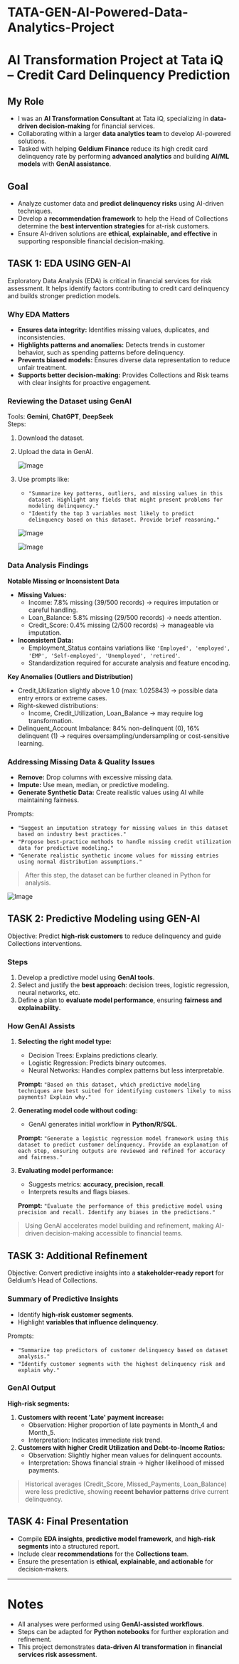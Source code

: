 # TATA-GEN-AI-Powered-Data-Analytics-Project

# AI Transformation Project at Tata iQ – Credit Card Delinquency Prediction

## My Role
- I was an **AI Transformation Consultant** at Tata iQ, specializing in **data-driven decision-making** for financial services.
- Collaborating within a larger **data analytics team** to develop AI-powered solutions.
- Tasked with helping **Geldium Finance** reduce its high credit card delinquency rate by performing **advanced analytics** and building **AI/ML models** with **GenAI assistance**.


## Goal
- Analyze customer data and **predict delinquency risks** using AI-driven techniques.
- Develop a **recommendation framework** to help the Head of Collections determine the **best intervention strategies** for at-risk customers.
- Ensure AI-driven solutions are **ethical, explainable, and effective** in supporting responsible financial decision-making.
  

## TASK 1: EDA USING GEN-AI
Exploratory Data Analysis (EDA) is critical in financial services for risk assessment. It helps identify factors contributing to credit card delinquency and builds stronger prediction models.

### Why EDA Matters
- **Ensures data integrity:** Identifies missing values, duplicates, and inconsistencies.
- **Highlights patterns and anomalies:** Detects trends in customer behavior, such as spending patterns before delinquency.
- **Prevents biased models:** Ensures diverse data representation to reduce unfair treatment.
- **Supports better decision-making:** Provides Collections and Risk teams with clear insights for proactive engagement.

### Reviewing the Dataset using GenAI
Tools: **Gemini**, **ChatGPT**, **DeepSeek**  
Steps:
1. Download the dataset.
2. Upload the data in GenAI.

   ![Image](images/pic1.png)
   
3. Use prompts like:
   - `"Summarize key patterns, outliers, and missing values in this dataset. Highlight any fields that might present problems for modeling delinquency."`
   - `"Identify the top 3 variables most likely to predict delinquency based on this dataset. Provide brief reasoning."`
     
   ![Image](images/pic2.png)

   ![Image](images/pic3.png)

### Data Analysis Findings
**Notable Missing or Inconsistent Data**
- **Missing Values:**
  - Income: 7.8% missing (39/500 records) → requires imputation or careful handling.
  - Loan_Balance: 5.8% missing (29/500 records) → needs attention.
  - Credit_Score: 0.4% missing (2/500 records) → manageable via imputation.
- **Inconsistent Data:**
  - Employment_Status contains variations like `'Employed', 'employed', 'EMP', 'Self-employed', 'Unemployed', 'retired'`.
  - Standardization required for accurate analysis and feature encoding.

**Key Anomalies (Outliers and Distribution)**
- Credit_Utilization slightly above 1.0 (max: 1.025843) → possible data entry errors or extreme cases.
- Right-skewed distributions:
  - Income, Credit_Utilization, Loan_Balance → may require log transformation.
- Delinquent_Account Imbalance: 84% non-delinquent (0), 16% delinquent (1) → requires oversampling/undersampling or cost-sensitive learning.

### Addressing Missing Data & Quality Issues
- **Remove:** Drop columns with excessive missing data.
- **Impute:** Use mean, median, or predictive modeling.
- **Generate Synthetic Data:** Create realistic values using AI while maintaining fairness.

Prompts:
- `"Suggest an imputation strategy for missing values in this dataset based on industry best practices."`
- `"Propose best-practice methods to handle missing credit utilization data for predictive modeling."`
- `"Generate realistic synthetic income values for missing entries using normal distribution assumptions."`

> After this step, the dataset can be further cleaned in Python for analysis.

 ![Image](images/pic4.png)


## TASK 2: Predictive Modeling using GEN-AI
Objective: Predict **high-risk customers** to reduce delinquency and guide Collections interventions.

### Steps
1. Develop a predictive model using **GenAI tools**.
2. Select and justify the **best approach**: decision trees, logistic regression, neural networks, etc.
3. Define a plan to **evaluate model performance**, ensuring **fairness and explainability**.

### How GenAI Assists
1. **Selecting the right model type:**
   - Decision Trees: Explains predictions clearly.
   - Logistic Regression: Predicts binary outcomes.
   - Neural Networks: Handles complex patterns but less interpretable.

   **Prompt:** `"Based on this dataset, which predictive modeling techniques are best suited for identifying customers likely to miss payments? Explain why."`

2. **Generating model code without coding:**
   - GenAI generates initial workflow in **Python/R/SQL**.

   **Prompt:** `"Generate a logistic regression model framework using this dataset to predict customer delinquency. Provide an explanation of each step, ensuring outputs are reviewed and refined for accuracy and fairness."`

3. **Evaluating model performance:**
   - Suggests metrics: **accuracy, precision, recall**.
   - Interprets results and flags biases.
   
   **Prompt:** `"Evaluate the performance of this predictive model using precision and recall. Identify any biases in the predictions."`

> Using GenAI accelerates model building and refinement, making AI-driven decision-making accessible to financial teams.


## TASK 3: Additional Refinement
Objective: Convert predictive insights into a **stakeholder-ready report** for Geldium’s Head of Collections.

### Summary of Predictive Insights
- Identify **high-risk customer segments**.
- Highlight **variables that influence delinquency**.

Prompts:
- `"Summarize top predictors of customer delinquency based on dataset analysis."`
- `"Identify customer segments with the highest delinquency risk and explain why."`

### GenAI Output
**High-risk segments:**
1. **Customers with recent 'Late' payment increase:**
   - Observation: Higher proportion of late payments in Month_4 and Month_5.
   - Interpretation: Indicates immediate risk trend.
2. **Customers with higher Credit Utilization and Debt-to-Income Ratios:**
   - Observation: Slightly higher mean values for delinquent accounts.
   - Interpretation: Shows financial strain → higher likelihood of missed payments.

> Historical averages (Credit_Score, Missed_Payments, Loan_Balance) were less predictive, showing **recent behavior patterns** drive current delinquency.


## TASK 4: Final Presentation
- Compile **EDA insights**, **predictive model framework**, and **high-risk segments** into a structured report.
- Include clear **recommendations** for the **Collections team**.
- Ensure the presentation is **ethical, explainable, and actionable** for decision-makers.

---

# Notes
- All analyses were performed using **GenAI-assisted workflows**.
- Steps can be adapted for **Python notebooks** for further exploration and refinement.
- This project demonstrates **data-driven AI transformation** in **financial services risk assessment**.
